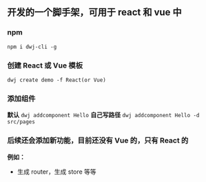 ## 开发的一个脚手架，可用于 react 和 vue 中 

### npm
```npm i dwj-cli -g```

### 创建 React 或 Vue 模板
```dwj create demo -f React(or Vue)```

### 添加组件
**默认**
```dwj addcomponent Hello```
**自己写路径**
```dwj addcomponent Hello -d src/pages```

### 后续还会添加新功能，目前还没有 Vue 的，只有 React 的
**例如：**
* 生成 router，生成 store 等等
